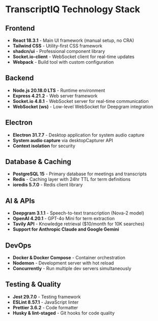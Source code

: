 # TranscriptIQ Technology Stack

## Frontend
- **React 18.3.1** - Main UI framework (manual setup, no CRA)
- **Tailwind CSS** - Utility-first CSS framework
- **shadcn/ui** - Professional component library
- **Socket.io-client** - WebSocket client for real-time updates
- **Webpack** - Build tool with custom configuration

## Backend
- **Node.js 20.18.0 LTS** - Runtime environment
- **Express 4.21.2** - Web server framework
- **Socket.io 4.8.1** - WebSocket server for real-time communication
- **WebSocket (ws)** - Low-level WebSocket for Deepgram integration

## Electron
- **Electron 31.7.7** - Desktop application for system audio capture
- **System audio capture** via desktopCapturer API
- **Context isolation** for security

## Database & Caching
- **PostgreSQL 15** - Primary database for meetings and transcripts
- **Redis** - Caching layer with 24hr TTL for term definitions
- **ioredis 5.7.0** - Redis client library

## AI & APIs
- **Deepgram 3.1.1** - Speech-to-text transcription (Nova-2 model)
- **OpenAI 4.20.1** - GPT-4o Mini for term extraction
- **Tavily API** - Knowledge retrieval ($10/month for 10K searches)
- **Support for Anthropic Claude and Google Gemini**

## DevOps
- **Docker & Docker Compose** - Container orchestration
- **Nodemon** - Development server with hot reload
- **Concurrently** - Run multiple dev servers simultaneously

## Testing & Quality
- **Jest 29.7.0** - Testing framework
- **ESLint 8.57.1** - JavaScript linter
- **Prettier 3.6.2** - Code formatter
- **Husky & lint-staged** - Git hooks for code quality